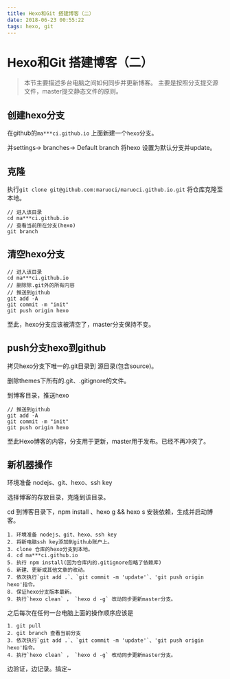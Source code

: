```yaml
---
title: Hexo和Git 搭建博客（二）
date: 2018-06-23 00:55:22
tags: hexo, git
---
```


# Hexo和Git 搭建博客（二）

>  本节主要描述多台电脑之间如何同步并更新博客。
>  主要是按照分支提交源文件，master提交静态文件的原则。

## 创建hexo分支

在github的`ma***ci.github.io` 上面新建一个`hexo`分支。

并settings-> branches-> Default branch 将hexo 设置为默认分支并update。

## 克隆

执行`git clone git@github.com:maruoci/maruoci.github.io.git` 将仓库克隆至本地。

```
// 进入该目录
cd ma***ci.github.io
// 查看当前所在分支(hexo)
git branch
```

## 清空hexo分支

```
// 进入该目录
cd ma***ci.github.io
// 删除除.git外的所有内容
// 推送到github
git add -A
git commit -m "init"
git push origin hexo
```

至此，hexo分支应该被清空了，master分支保持不变。

## push分支hexo到github

拷贝hexo分支下唯一的.git目录到 源目录(包含source)。

删除themes下所有的.git、.gitignore的文件。

到博客目录，推送hexo

```
// 推送到github
git add -A
git commit -m "init"
git push origin hexo
```

至此Hexo博客的内容，分支用于更新，master用于发布。已经不再冲突了。

## 新机器操作

环境准备  nodejs、git、hexo、ssh key

选择博客的存放目录，克隆到该目录。

cd 到博客目录下，npm install 、hexo g && hexo s 安装依赖，生成并启动博客。

```
1. 环境准备 nodejs、git、hexo、ssh key
2. 将新电脑ssh key添加到github账户上。
3. clone 仓库的hexo分支到本地。
4. cd ma***ci.github.io
5. 执行 npm install(因为仓库内的.gitignore忽略了依赖库)
6. 新建、更新或其他文章的改动。
7. 依次执行`git add .`、`git commit -m 'update'`、'git push origin hexo'指令。
8. 保证hexo分支版本最新。
9. 执行`hexo clean` ， `hexo d -g` 改动同步更新master分支。
```

之后每次在任何一台电脑上面的操作顺序应该是

```
1. git pull
2. git branch 查看当前分支
3. 依次执行`git add .`、`git commit -m 'update'`、'git push origin hexo'指令。
4. 执行`hexo clean` ， `hexo d -g` 改动同步更新master分支。
```

边验证，边记录。搞定~